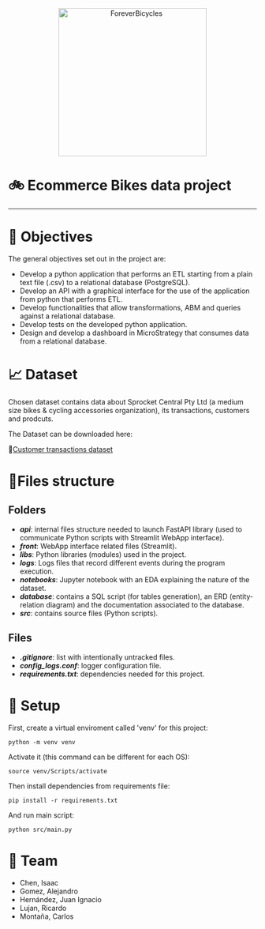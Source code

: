<div align="center" width="50">

<img src="https://i.pinimg.com/550x/2b/1c/5f/2b1c5f11939d2faca9c0b2536f7e7c9e.jpg" alt="ForeverBicycles" width="300"/>

</div>

# 🚲 Ecommerce Bikes data project
----
# 🎯 Objectives
The general objectives set out in the project are:
- Develop a python application that performs an ETL starting from a plain text file (.csv) to a relational database (PostgreSQL).
- Develop an API with a graphical interface for the use of the application from python that performs ETL.
- Develop functionalities that allow transformations, ABM and queries against a relational database.
- Develop tests on the developed python application.
- Design and develop a dashboard in MicroStrategy that consumes data from a relational database.
# 📈 Dataset
Chosen dataset contains data about Sprocket Central Pty Ltd (a medium size bikes & cycling accessories organization), its transactions, customers and prodcuts.

The Dataset can be downloaded here:

🔗[Customer transactions dataset](https://www.kaggle.com/datasets/archit9406/customer-transaction-dataset)

# 📁Files structure
## Folders
- ***api***: internal files structure needed to launch FastAPI library (used to communicate Python scripts with Streamlit WebApp interface).
- ***front***: WebApp interface related files (Streamlit).
- ***libs***: Python libraries (modules) used in the project.
- ***logs***: Logs files that record different events during the program execution.
- ***notebooks***: Jupyter notebook with an EDA explaining the nature of the dataset.
- ***database***: contains a SQL script (for tables generation), an ERD (entity-relation diagram) and the documentation associated to the database.
- ***src***: contains source files (Python scripts).
## Files
- ***.gitignore***: list with intentionally untracked files.
- ***config_logs.conf***: logger configuration file.
- ***requirements.txt***: dependencies needed for this project.

# 🔨 Setup
First, create a virtual enviroment called 'venv' for this project:
```
python -m venv venv
```
Activate it (this command can be different for each OS):
```
source venv/Scripts/activate
```
Then install dependencies from requirements file:
```
pip install -r requirements.txt
```
And run main script:
```
python src/main.py
```

# 🚀 Team
- Chen, Isaac
- Gomez, Alejandro
- Hernández, Juan Ignacio 
- Lujan, Ricardo
- Montaña, Carlos

